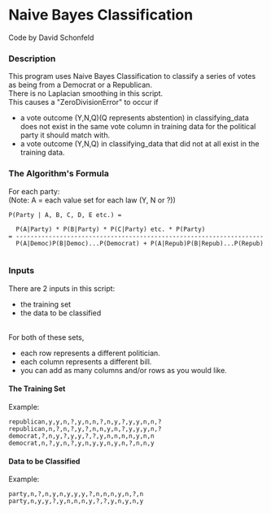 # Naive Bayes Classification
Code by David Schonfeld

### Description
This program uses Naive Bayes Classification to classify a series of votes as being from a Democrat or a Republican.
<br />There is no Laplacian smoothing in this script.
<br />This causes a "ZeroDivisionError" to occur if
- a vote outcome (Y,N,Q)(Q represents abstention) in classifying_data does not exist
       in the same vote column in training data for the political
       party it should match with.
- a vote outcome (Y,N,Q) in classifying_data that did not
       at all exist in the training data.

### The Algorithm's Formula
For each party:
<br />(Note: A = each value set for each law (Y, N or ?))
		 
```
P(Party | A, B, C, D, E etc.) =

  P(A|Party) * P(B|Party) * P(C|Party) etc. * P(Party)
= --------------------------------------------------------------------
  P(A|Democ)P(B|Democ)...P(Democrat) + P(A|Repub)P(B|Repub)...P(Repub)
  
```

### Inputs
There are 2 inputs in this script:
- the training set
- the data to be classified

<br />For both of these sets,
- each row represents a different politician.
- each column represents a different bill.
- you can add as many columns and/or rows as you would like.

#### The Training Set
Example:
```
republican,y,y,n,?,y,n,n,?,n,y,?,y,y,n,n,?
republican,n,?,n,?,y,?,n,n,y,n,?,y,y,y,n,?
democrat,?,n,y,?,y,y,?,?,y,n,n,n,n,y,n,n
democrat,n,?,y,n,?,y,n,y,y,n,y,n,?,n,n,y
```

#### Data to be Classified
Example:
```
party,n,?,n,y,n,y,y,y,?,n,n,n,y,n,?,n
party,n,y,y,?,y,n,n,n,y,?,?,y,n,y,n,y
```



